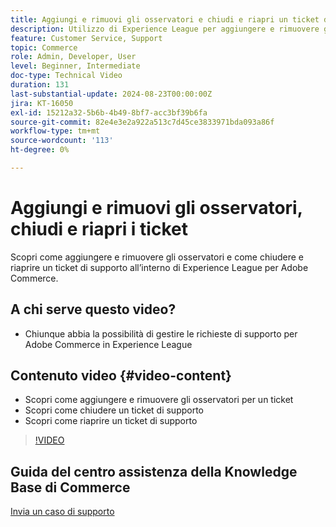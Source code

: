 ```yaml
---
title: Aggiungi e rimuovi gli osservatori e chiudi e riapri un ticket di supporto
description: Utilizzo di Experience League per aggiungere e rimuovere gli osservatori e chiudere e riaprire un ticket di supporto
feature: Customer Service, Support
topic: Commerce
role: Admin, Developer, User
level: Beginner, Intermediate
doc-type: Technical Video
duration: 131
last-substantial-update: 2024-08-23T00:00:00Z
jira: KT-16050
exl-id: 15212a32-5b6b-4b49-8bf7-acc3bf39b6fa
source-git-commit: 82e4e3e2a922a513c7d45ce3833971bda093a86f
workflow-type: tm+mt
source-wordcount: '113'
ht-degree: 0%

---
```


# Aggiungi e rimuovi gli osservatori, chiudi e riapri i ticket

Scopri come aggiungere e rimuovere gli osservatori e come chiudere e riaprire un ticket di supporto all’interno di Experience League per Adobe Commerce.

## A chi serve questo video?

* Chiunque abbia la possibilità di gestire le richieste di supporto per Adobe Commerce in Experience League

## Contenuto video {#video-content}

* Scopri come aggiungere e rimuovere gli osservatori per un ticket
* Scopri come chiudere un ticket di supporto
* Scopri come riaprire un ticket di supporto

>[!VIDEO](https://video.tv.adobe.com/v/3433082?learn=on)

## Guida del centro assistenza della Knowledge Base di Commerce

[Invia un caso di supporto](https://experienceleague.adobe.com/en/docs/commerce-knowledge-base/kb/help-center-guide/magento-help-center-user-guide#support-case)
